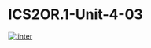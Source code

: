 # ICS2OR.1-Unit-4-03
 [![linter](https://github.com/Huzaifa-Khalid2/ICS20R.1-Unit-4-03/workflows/linter/badge.svg)](https://github.com/marketplace/actions/super-linter) 
